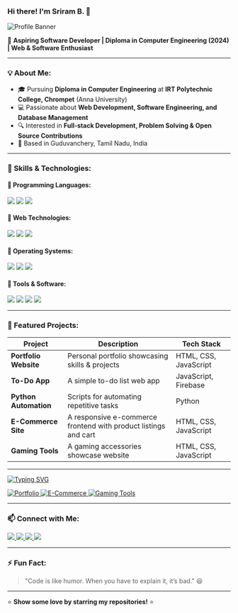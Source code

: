 ### Hi there! I'm Sriram B. 👋

![Profile Banner](https://user-images.githubusercontent.com/74038190/216644497-1951db19-8f3d-4e44-ac08-8e9d7e0d94a7.gif)

🚀 **Aspiring Software Developer | Diploma in Computer Engineering (2024) | Web & Software Enthusiast**

---

### 💡 About Me:
- 🎓 Pursuing **Diploma in Computer Engineering** at **IRT Polytechnic College, Chrompet** (Anna University)
- 💻 Passionate about **Web Development, Software Engineering, and Database Management**
- 🔍 Interested in **Full-stack Development, Problem Solving & Open Source Contributions**
- 📍 Based in Guduvanchery, Tamil Nadu, India

---

### 🚀 Skills & Technologies:

#### 🔹 Programming Languages:
<p align="left">
  <img src="https://img.shields.io/badge/Java-%23ED8B00.svg?style=for-the-badge&logo=openjdk&logoColor=white"/>
  <img src="https://img.shields.io/badge/Python-3776AB?style=for-the-badge&logo=python&logoColor=white"/>
  <img src="https://img.shields.io/badge/C-%2300599C.svg?style=for-the-badge&logo=c&logoColor=white"/>
</p>

#### 🔹 Web Technologies:
<p align="left">
  <img src="https://img.shields.io/badge/HTML5-%23E34F26.svg?style=for-the-badge&logo=html5&logoColor=white"/>
  <img src="https://img.shields.io/badge/CSS3-%231572B6.svg?style=for-the-badge&logo=css3&logoColor=white"/>
  <img src="https://img.shields.io/badge/JavaScript-%23F7DF1E.svg?style=for-the-badge&logo=javascript&logoColor=black"/>
</p>

#### 🔹 Operating Systems:
<p align="left">
  <img src="https://img.shields.io/badge/Windows-0078D6?style=for-the-badge&logo=windows&logoColor=white"/>
  <img src="https://img.shields.io/badge/Linux-FCC624?style=for-the-badge&logo=linux&logoColor=black"/>
  <img src="https://img.shields.io/badge/Unix-%23000000.svg?style=for-the-badge&logo=unix&logoColor=white"/>
</p>

#### 🔹 Tools & Software:
<p align="left">
  <img src="https://img.shields.io/badge/VS%20Code-0078D4.svg?style=for-the-badge&logo=visual-studio-code&logoColor=white"/>
  <img src="https://img.shields.io/badge/GitHub-181717.svg?style=for-the-badge&logo=github&logoColor=white"/>
  <img src="https://img.shields.io/badge/Microsoft%20Office-D83B01.svg?style=for-the-badge&logo=microsoft-office&logoColor=white"/>
  <img src="https://img.shields.io/badge/MySQL-4479A1.svg?style=for-the-badge&logo=mysql&logoColor=white"/>
</p>

---

### 🌟 Featured Projects:

| Project              | Description                          | Tech Stack                |
|----------------------|--------------------------------------|---------------------------|
| **Portfolio Website** | Personal portfolio showcasing skills & projects | HTML, CSS, JavaScript     |
| **To-Do App**         | A simple to-do list web app         | JavaScript, Firebase       |
| **Python Automation** | Scripts for automating repetitive tasks | Python                  |
| **E-Commerce Site**   | A responsive e-commerce frontend with product listings and cart | HTML, CSS, JavaScript     |
| **Gaming Tools**      | A gaming accessories showcase website | HTML, CSS, JavaScript     |

---

<!-- Animated prompt -->
[![Typing SVG](https://readme-typing-svg.demolab.com?font=Fira+Code&weight=900&size=24&duration=2500&pause=1000&color=000000&center=false&vCenter=true&width=800&lines=Explore+my+Portfolio%2C+E-Commerce%2C+and+Gaming+Tools+🚀)](https://sriram-027.github.io/CodeFusion/)

<!-- Project Links -->
<p align="left">
  <a href="https://sriram-027.github.io/CodeFusion/">
    <img src="https://img.shields.io/badge/Portfolio-%230077B5.svg?style=for-the-badge&logo=internetexplorer&logoColor=white" alt="Portfolio"/>
  </a>
  <a href="https://sriram-027.github.io/e-commerce/">
    <img src="https://img.shields.io/badge/E--Commerce-%234285F4.svg?style=for-the-badge&logo=google-chrome&logoColor=white" alt="E-Commerce"/>
  </a>
  <a href="https://sriram-027.github.io/collect-your-gamingtools/">
    <img src="https://img.shields.io/badge/Gaming%20Tools-%239146FF.svg?style=for-the-badge&logo=playstation&logoColor=white" alt="Gaming Tools"/>
  </a>
</p>

---

### 📫 Connect with Me:
<p align="left">
  <a href="mailto:sri429422@gmail.com">
    <img src="https://img.shields.io/badge/Email-D14836?style=for-the-badge&logo=gmail&logoColor=white"/>
  </a>
  <a href="https://www.linkedin.com/in/sriram-b-027/">
    <img src="https://img.shields.io/badge/LinkedIn-%230077B5.svg?style=for-the-badge&logo=linkedin&logoColor=white"/>
  </a>
  <a href="https://github.com/sriram-027">
    <img src="https://img.shields.io/badge/GitHub-181717.svg?style=for-the-badge&logo=github&logoColor=white"/>
  </a>
  <a href="https://twitter.com/sriram_027">
    <img src="https://img.shields.io/badge/Twitter-%231DA1F2.svg?style=for-the-badge&logo=twitter&logoColor=white"/>
  </a>
</p>

---

### ⚡ Fun Fact:
> "Code is like humor. When you have to explain it, it’s bad." 😆

---

⭐ **Show some love by starring my repositories!** ⭐
